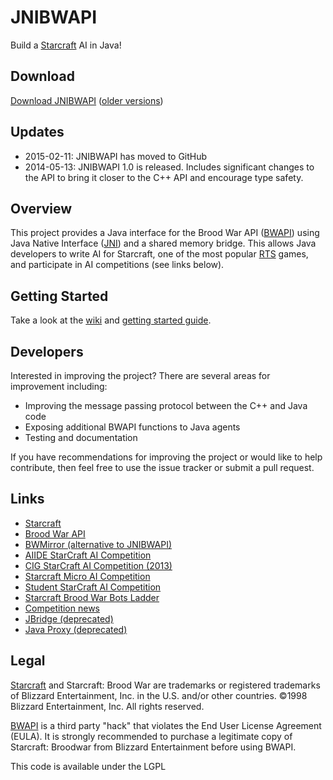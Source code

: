 # JNIBWAPI

Build a [Starcraft](http://us.blizzard.com/en-us/games/sc/) AI in Java!

## Download

[Download JNIBWAPI](https://drive.google.com/a/soe.ucsc.edu/folderview?id=0Bxdd3L2Qj5lxamZUSUpOLVZ6c2M) ([older versions](https://code.google.com/p/jnibwapi/downloads/list))

## Updates

* 2015-02-11: JNIBWAPI has moved to GitHub
* 2014-05-13: JNIBWAPI 1.0 is released. Includes significant changes to the API to bring it closer to the C++ API and encourage type safety.

## Overview

This project provides a Java interface for the Brood War API ([BWAPI](http://bwapi.github.io/)) using Java Native Interface ([JNI](https://en.wikipedia.org/wiki/Java_Native_Interface)) and a shared memory bridge. This allows Java developers to write AI for Starcraft, one of the most popular [RTS](https://en.wikipedia.org/wiki/Real-time_strategy) games, and participate in AI competitions (see links below).

## Getting Started

Take a look at the [wiki](https://github.com/JNIBWAPI/JNIBWAPI/wiki) and [getting started guide](https://github.com/JNIBWAPI/JNIBWAPI/wiki/Getting-Started).

## Developers

Interested in improving the project? There are several areas for improvement including:

* Improving the message passing protocol between the C++ and Java code
* Exposing additional BWAPI functions to Java agents
* Testing and documentation 

If you have recommendations for improving the project or would like to help contribute, then feel free to use the issue tracker or submit a pull request.

## Links

* [Starcraft](http://us.blizzard.com/en-us/games/sc/)
* [Brood War API](https://bwapi.github.io/)
* [BWMirror (alternative to JNIBWAPI)](http://bwmirror.jurenka.sk/)
* [AIIDE StarCraft AI Competition](http://www.starcraftaicompetition.com/)
* [CIG StarCraft AI Competition (2013)](http://ls11-www.cs.uni-dortmund.de/rts-competition/starcraft-cig2013)
* [Starcraft Micro AI Competition](http://scmai.hackcraft.sk/)
* [Student StarCraft AI Competition](http://www.sscaitournament.com/)
* [Starcraft Brood War Bots Ladder](http://bots-stats.krasi0.com/)
* [Competition news](https://twitter.com/StarCraftAIComp)
* [JBridge (deprecated)](https://code.google.com/p/bwapi-jbridge/)
* [Java Proxy (deprecated)](https://code.google.com/p/bwapi-proxy/)

## Legal

[Starcraft](http://us.blizzard.com/en-us/games/sc/) and  Starcraft: Brood War are trademarks or registered trademarks of Blizzard Entertainment, Inc. in the U.S. and/or other countries. ©1998 Blizzard Entertainment, Inc. All rights reserved.

[BWAPI](https://bwapi.github.io/) is a third party "hack" that violates the End User License Agreement (EULA). It is strongly recommended to purchase a legitimate copy of Starcraft: Broodwar from Blizzard Entertainment before using BWAPI. 

This code is available under the LGPL
